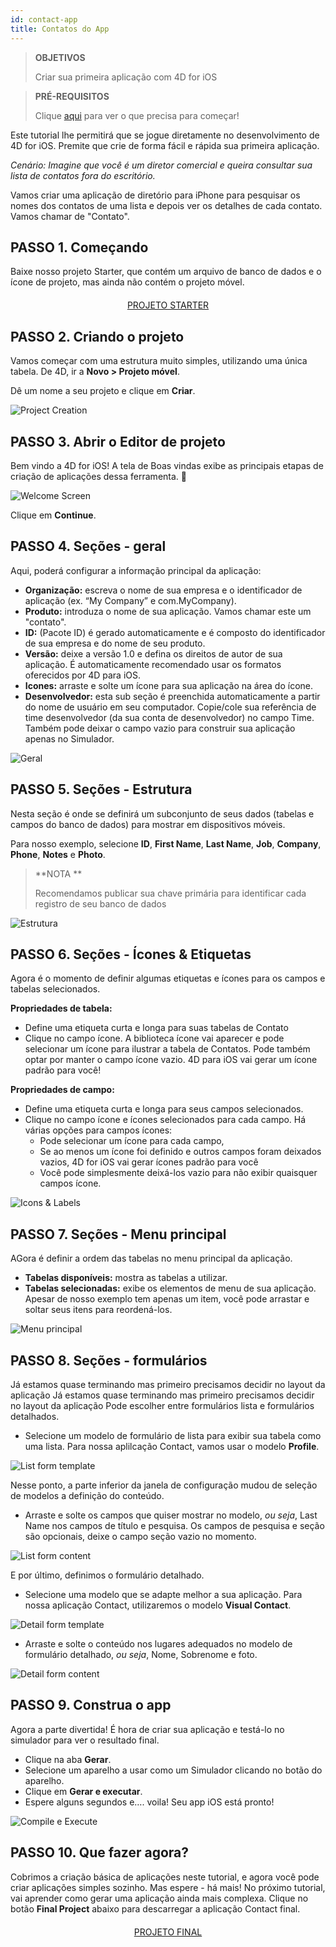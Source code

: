 ```yaml
---
id: contact-app
title: Contatos do App
---
```


> **OBJETIVOS**
> 
> Criar sua primeira aplicação com 4D for iOS

> **PRÉ-REQUISITOS**
> 
> Clique [aqui](prerequisites.html) para ver o que precisa para começar!

Este tutorial lhe permitirá que se jogue diretamente no desenvolvimento de 4D for iOS. Premite que crie de forma fácil e rápida sua primeira aplicação.

*Cenário: Imagine que você é um diretor comercial e queira consultar sua lista de contatos fora do escritório.*

Vamos criar uma aplicação de diretório para iPhone para pesquisar os nomes dos contatos de uma lista e depois ver os detalhes de cada contato. Vamos chamar de "Contato".

## PASSO 1. Começando
Baixe nosso projeto Starter, que contém um arquivo de banco de dados e o ícone de projeto, mas ainda não contém o  projeto móvel.

<div markdown="1" style="text-align: center; margin-top: 20px">

<a class="button"
href="https://github.com/4d-go-mobile/tutorial-ContactApp/archive/acbb699c3c9d9edd3a8bbb715e87c17140b7e15f.zip">PROJETO STARTER</a>
</div>

## PASSO 2. Criando o projeto

Vamos começar com uma estrutura muito simples, utilizando uma única tabela. De 4D, ir a **Novo > Projeto móvel**.

Dê um nome a seu projeto e clique em **Criar**.

![Project Creation](assets/en/contact-app/Project-creation-4D-for-iOS.png)

## PASSO 3. Abrir o Editor de projeto

Bem vindo a 4D for iOS! A tela de Boas vindas exibe as principais etapas de criação de aplicações dessa ferramenta. 🙂

![Welcome Screen](assets/en/contact-app/Welcome-Screen-4D-for-iOS.png)

Clique em **Continue**.

## PASSO 4. Seções - geral

Aqui, poderá configurar a informação principal da aplicação:

* **Organização:** escreva o nome de sua empresa e o identificador de aplicação (ex. “My Company” e com.MyCompany).
* **Produto:** introduza o nome de sua aplicação. Vamos chamar este um "contato".
* **ID:** (Pacote ID) é gerado automaticamente e é composto  do identificador de sua empresa e do nome de seu produto.
* **Versão:** deixe a versão 1.0 e defina os direitos de autor de sua aplicação. É automaticamente recomendado usar os formatos oferecidos por 4D para iOS.
* **Icones:** arraste e solte um ícone para sua aplicação na área do ícone.
* **Desenvolvedor:** esta sub seção é preenchida automaticamente a partir do nome de usuário em seu computador. Copie/cole sua referência de time desenvolvedor (da sua conta de desenvolvedor) no campo Time. Também pode deixar o campo vazio para construir sua aplicação apenas no Simulador.

![Geral](assets/en/contact-app/Contact-app-general-section-4D-for-iOS.png)

## PASSO 5. Seções - Estrutura

Nesta seção é onde se definirá um subconjunto de seus dados (tabelas e campos do banco de dados) para mostrar em dispositivos móveis.

Para nosso exemplo, selecione **ID**, **First Name**, **Last Name**, **Job**, **Company**, **Phone**, **Notes** e **Photo**.

> **NOTA **
> 
> Recomendamos publicar sua chave primária para identificar cada registro de seu banco de dados

![Estrutura](assets/en/contact-app/Contact-app-structure-section-4D-for-iOS.png)

## PASSO 6. Seções - Ícones & Etiquetas

Agora é o momento de definir algumas etiquetas e ícones para os campos e tabelas selecionados.

**Propriedades de tabela:**

* Define uma etiqueta curta e longa para suas tabelas de Contato
* Clique no campo ícone. A biblioteca ícone vai aparecer e pode selecionar um ícone para ilustrar a tabela de Contatos. Pode também optar por manter o campo ícone vazio. 4D para iOS vai gerar um ícone padrão para você!

**Propriedades de campo:**

* Define uma etiqueta curta e longa para seus campos selecionados.
* Clique no campo ícone e ícones selecionados para cada campo. Há várias opções para campos ícones:
    * Pode selecionar um ícone para cada campo,
    * Se ao menos um ícone foi definido e outros campos foram deixados vazios, 4D for iOS vai gerar ícones padrão para você
    * Você pode simplesmente deixá-los vazio para não exibir quaisquer campos ícone.

![Icons & Labels](assets/en/contact-app/Contact-app-icons-labels-section-4D-for-iOS.png)

## PASSO 7. Seções - Menu principal

AGora é definir a ordem das tabelas no menu principal da aplicação.

* **Tabelas disponíveis:** mostra as tabelas a utilizar.
* **Tabelas selecionadas:** exibe os elementos de menu de sua aplicação. Apesar de nosso exemplo tem apenas um item, você pode arrastar e soltar seus itens para reordená-los.

![Menu principal](assets/en/contact-app/Contact-app-main-menu-section-4D-for-iOS.png)

## PASSO 8. Seções - formulários

Já estamos quase terminando mas primeiro precisamos decidir no layout da aplicação Já estamos quase terminando mas primeiro precisamos decidir no layout da aplicação Pode escolher entre formulários lista e formulários detalhados.

* Selecione um modelo de formulário de lista para exibir sua tabela como uma lista. Para nossa aplilcação Contact, vamos usar o modelo **Profile**.

![List form template](assets/en/contact-app/ListformTemplate-form-section-4D-for-iOS.png)

Nesse ponto, a parte inferior da janela de configuração mudou de seleção de modelos a definição do conteúdo.

* Arraste e solte os campos que quiser mostrar no modelo, <i>ou seja</i>, Last Name nos campos de título e pesquisa. Os campos de pesquisa e seção são opcionais, deixe o campo seção vazio no momento.

![List form content](assets/en/contact-app/ListformContent-form-section-4D-for-iOS.png)

E por último, definimos o formulário detalhado.

* Selecione uma modelo que se adapte melhor a sua aplicação. Para nossa aplicação Contact, utilizaremos o modelo **Visual Contact**.

![Detail form template](assets/en/contact-app/DetailformTemplate-form-section-4D-for-iOS.png)


* Arraste e solte o conteúdo nos lugares adequados no modelo de formulário detalhado, <i>ou seja</i>, Nome, Sobrenome e foto.

![Detail form content](assets/en/contact-app/DetailformContent-form-section-4D-for-iOS.png)

## PASSO 9. Construa o app

Agora a parte divertida! É hora de criar sua aplicação e testá-lo no simulador para ver o resultado final.

* Clique na aba **Gerar**.
* Selecione um aparelho a usar como um Simulador clicando no botão do aparelho.
* Clique em  **Gerar e executar**.
* Espere alguns segundos e…. voila! Seu app iOS está pronto!

![Compile e Execute](assets/en/contact-app/Build-the-app-simulator.png)

## PASSO 10. Que fazer agora?

Cobrimos a criação básica de aplicações neste tutorial, e agora você pode criar aplicações simples sozinho. Mas espere - há mais! No próximo tutorial, vai aprender como gerar uma aplicação ainda mais complexa. Clique no botão **Final Project** abaixo para descarregar a aplicação Contact final.

<div markdown="1" style="text-align: center; margin-top: 20px; margin-bottom: 20px">
<a class="button"
href="https://github.com/4d-go-mobile/tutorial-ContactApp/releases/latest/download/tutorial-ContactApp.zip">PROJETO FINAL</a>
</div>
